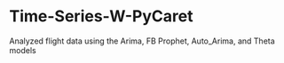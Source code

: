 # Time-Series-W-PyCaret

Analyzed flight data using the Arima, FB Prophet, Auto_Arima, and Theta models
